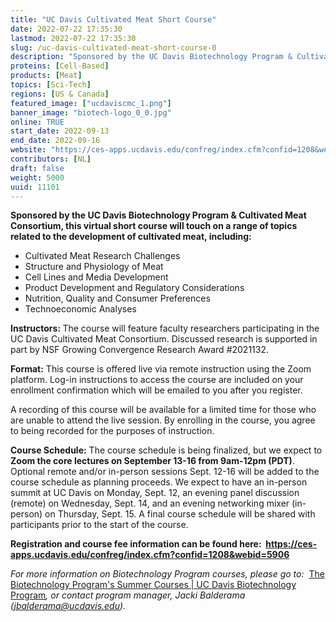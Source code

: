 ```yaml
---
title: "UC Davis Cultivated Meat Short Course"
date: 2022-07-22 17:35:30
lastmod: 2022-07-22 17:35:30
slug: /uc-davis-cultivated-meat-short-course-0
description: "Sponsored by the UC Davis Biotechnology Program & Cultivated Meat Consortium, this virtual short course will touch on a range of topics related to the development of cultivated meat, including:"
proteins: [Cell-Based]
products: [Meat]
topics: [Sci-Tech]
regions: [US & Canada]
featured_image: ["ucdaviscmc_1.png"]
banner_image: "biotech-logo_0_0.jpg"
online: TRUE
start_date: 2022-09-13
end_date: 2022-09-16
website: "https://ces-apps.ucdavis.edu/confreg/index.cfm?confid=1208&webid=5906"
contributors: [NL]
draft: false
weight: 5000
uuid: 11101
---
```

<p><strong>Sponsored by the UC Davis Biotechnology Program & </strong><strong>Cultivated Meat Consortium, t</strong><strong>his virtual short course will touch on a range of topics related to the development of cultivated meat, including:</strong></p>
<ul>
<li>Cultivated Meat Research Challenges</li>
<li>Structure and Physiology of Meat</li>
<li>Cell Lines and Media Development</li>
<li>Product Development and Regulatory Considerations</li>
<li>Nutrition, Quality and Consumer Preferences</li>
<li>Technoeconomic Analyses</li>
</ul>
<p><strong>Instructors: </strong>The course will feature faculty researchers participating in the UC Davis Cultivated Meat Consortium. Discussed research is supported in part by NSF Growing Convergence Research Award #2021132.</p>
<p><strong>Format:</strong> This course is offered live via remote instruction using the Zoom platform. Log-in instructions to access the course are included on your enrollment confirmation which will be emailed to you after you register.</p>
<p>A recording of this course will be available for a limited time for those who are unable to attend the live session. By enrolling in the course, you agree to being recorded for the purposes of instruction.</p>
<p><strong>Course Schedule:</strong> The course schedule is being finalized, but we expect to <strong>Zoom the core lectures on September 13-16 from 9am-12pm (PDT)</strong>. Optional remote and/or in-person sessions Sept. 12-16 will be added to the course schedule as planning proceeds. We expect to have an in-person summit at UC Davis on Monday, Sept. 12, an evening panel discussion (remote) on Wednesday, Sept. 14, and an evening networking mixer (in-person) on Thursday, Sept. 15. A final course schedule will be shared with participants prior to the start of the course.</p>
<p><strong>Registration and course fee information can be found here:  </strong><a href="https://ces-apps.ucdavis.edu/confreg/index.cfm?confid=1208&webid=5906"><strong>https://ces-apps.ucdavis.edu/confreg/index.cfm?confid=1208&webid=5906</strong></a><strong> </strong></p>
<p><em>For more information on Biotechnology Program courses, please go to:  </em><a href="https://biotech.ucdavis.edu/summer-courses">The Biotechnology Program's Summer Courses | UC Davis Biotechnology Program</a><em>, or contact program manager, Jacki Balderama (</em><a href="mailto:jbalderama@ucdavis.edu"><em>jbalderama@ucdavis.edu</em></a><em>).</em></p>
